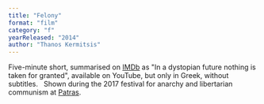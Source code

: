 ```yaml
---
title: "Felony"
format: "film"
category: "f"
yearReleased: "2014"
author: "Thanos Kermitsis"
---
```

Five-minute short, summarised on <a href="http://www.imdb.com/title/tt3740506/?ref_=fn_al_tt_3">IMDb</a> as "In a  dystopian future nothing is taken for granted", available on YouTube, but only  in Greek, without subtitles.
 
Shown during the 2017 festival for anarchy and libertarian  communism at <a href="vhttp://www.sf-encyclopedia.com/entry/toxic_avenger_the"> Patras</a>.